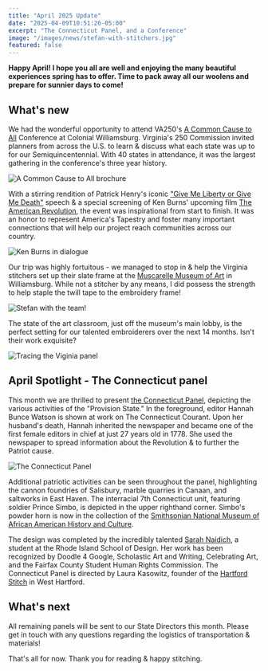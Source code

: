 ```yaml
---
title: "April 2025 Update"
date: "2025-04-09T10:51:26-05:00"
excerpt: "The Connecticut Panel, and a Conference"
image: "/images/news/stefan-with-stitchers.jpg"
featured: false
---
```


**Happy April! I hope you all are well and enjoying the many beautiful experiences spring has to offer. Time to pack away all our woolens and prepare for sunnier days to come!**

## What's new

We had the wonderful opportunity to attend VA250's [A Common Cause to All](https://va250.org/a-common-cause-to-all-2025/) Conference at Colonial Williamsburg. Virginia's 250 Commission invited planners from across the U.S. to learn & discuss what each state was up to for our Semiquincentennial. With 40 states in attendance, it was the largest gathering in the conference's three year history.

![A Common Cause to All brochure](/images/news/common-cause-all-brochure.jpg)

With a stirring rendition of Patrick Henry's iconic ["Give Me Liberty or Give Me Death"](https://www.colonialwilliamsburg.org/discover/moments-in-history/road-to-independence/give-me-liberty-or-give-me-death/) speech & a special screening of Ken Burns' upcoming film [The American Revolution](https://kenburns.com/films/the-american-revolution/), the event was inspirational from start to finish. It was an honor to represent America's Tapestry and foster many important connections that will help our project reach communities across our country.

![Ken Burns in dialogue](/images/news/common-cause-ken-burns.png)

Our trip was highly fortuitous - we managed to stop in & help the Virginia stitchers set up their slate frame at the [Muscarelle Museum of Art](https://muscarelle.wm.edu/) in Williamsburg. While not a stitcher by any means, I did possess the strength to help staple the twill tape to the embroidery frame!

![Stefan with the team!](/images/news/stefan-with-stitchers.jpg)

The state of the art classroom, just off the museum's main lobby, is the perfect setting for our talented embroiderers over the next 14 months. Isn't their work exquisite?

![Tracing the Viginia panel](/images/news/virginia-tracing.jpg)

## April Spotlight - The Connecticut panel

This month we are thrilled to present [the Connecticut Panel](tapestries/connecticut), depicting the various activities of the "Provision State." In the foreground, editor Hannah Bunce Watson is shown at work on The Connecticut Courant. Upon her husband's death, Hannah inherited the newspaper and became one of the first female editors in chief at just 27 years old in 1778. She used the newspaper to spread information about the Revolution & to further the Patriot cause.

![The Connecticut Panel](/images/tapestries/connecticut/connecticut-tapestry-1024w.webp)

Additional patriotic activities can be seen throughout the panel, highlighting the cannon foundries of Salisbury, marble quarries in Canaan, and saltworks in East Haven. The interracial 7th Connecticut unit, featuring soldier Prince Simbo, is depicted in the upper righthand corner. Simbo's powder horn is now in the collection of the [Smithsonian National Museum of African American History and Culture](https://www.si.edu/object/powder-horn-carved-name-revolutionary-war-soldier-prince-simbo%3Anmaahc_2009.14.1).

The design was completed by the incredibly talented [Sarah Naidich](/team/illustrators/sarah-naidich), a student at the Rhode Island School of Design. Her work has been recognized by Doodle 4 Google, Scholastic Art and Writing, Celebrating Art, and the Fairfax County Student Human Rights Commission. The Connecticut Panel is directed by Laura Kasowitz, founder of the [Hartford Stitch](https://www.hartfordstitch.com/) in West Hartford.

## What's next

All remaining panels will be sent to our State Directors this month. Please get in touch with any questions regarding the logistics of transportation & materials!

That's all for now. Thank you for reading & happy stitching.
